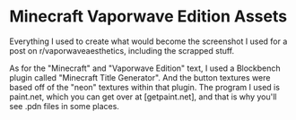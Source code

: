 # Minecraft Vaporwave Edition Assets
 Everything I used to create what would become the screenshot I used for a post on r/vaporwaveaesthetics, including the scrapped stuff.
 
As for the "Minecraft" and "Vaporwave Edition" text, I used a Blockbench plugin called "Minecraft Title Generator". And the button textures were based off of the "neon" textures within that plugin. The program I used is paint.net, which you can get over at [getpaint.net], and that is why you'll see .pdn files in some places.
